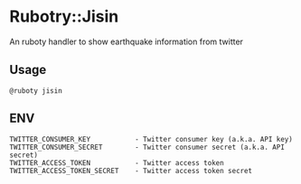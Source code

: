 # Rubotry::Jisin

An ruboty handler to show earthquake information from twitter

## Usage

```
@ruboty jisin
```

## ENV

```
TWITTER_CONSUMER_KEY           - Twitter consumer key (a.k.a. API key)
TWITTER_CONSUMER_SECRET        - Twitter consumer secret (a.k.a. API secret)
TWITTER_ACCESS_TOKEN           - Twitter access token
TWITTER_ACCESS_TOKEN_SECRET    - Twitter access token secret
```

